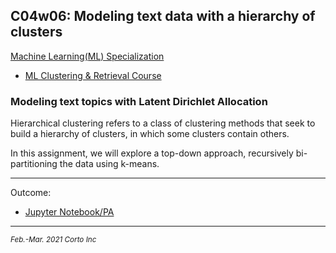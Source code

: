 ## C04w06: Modeling text data with a hierarchy of clusters

[Machine Learning(ML) Specialization](https://www.coursera.org/specializations/machine-learning)
  - [ML Clustering & Retrieval Course](https://www.coursera.org/learn/ml-clustering-and-retrieval/home/welcome)

### Modeling text topics with Latent Dirichlet Allocation
Hierarchical clustering refers to a class of clustering methods that seek to build a hierarchy of clusters, in which some clusters contain others.

In this assignment, we will explore a top-down approach, recursively bi-partitioning the data using k-means.

<hr />

Outcome:
  - [Jupyter Notebook/PA](https://github.com/pascal-p/ML_UW_Spec/blob/main/C04/w06/C04w06_nb_pa.ipynb)<br />

<hr />
<p><sub><em>Feb.-Mar. 2021 Corto Inc</sub></em></p>
